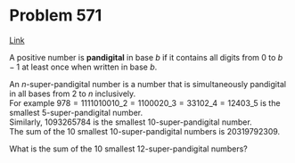 # Problem 571

[Link](https://projecteuler.net/problem=571)

A positive number is **pandigital** in base $b$ if it contains all digits from $0$ to $b - 1$ at least once when written in base $b$.

An $n$-super-pandigital number is a number that is simultaneously pandigital in all bases from $2$ to $n$ inclusively.  
For example $978 = 1111010010\_2 = 1100020\_3 = 33102\_4 = 12403\_5$ is the smallest $5$-super-pandigital number.  
Similarly, $1093265784$ is the smallest $10$-super-pandigital number.  
The sum of the $10$ smallest $10$-super-pandigital numbers is $20319792309$.

What is the sum of the $10$ smallest $12$-super-pandigital numbers?